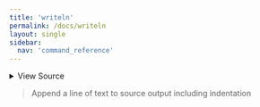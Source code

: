 ```yaml
---
title: 'writeln'
permalink: /docs/writeln
layout: single
sidebar:
  nav: 'command_reference'
---
```




<details>
  <summary>View Source</summary>

{% highlight sh %}

__SHELLPEN_SOURCES_TEXTS[$SHELLPEN_PEN_INDEX]+="$(!fn --shellpen-private writeDSL --get-indent)$*${NEWLINE}"
!fn --shellpen-private writeDSL --mark-last-not-empty
{% endhighlight %}

</details>



> Append a line of text to source output including indentation







